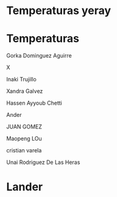 
# Temperaturas yeray


# Temperaturas


Gorka Dominguez Aguirre


X


Inaki Trujillo


Xandra Galvez


Hassen Ayyoub Chetti

Ander



JUAN GOMEZ

Maopeng LOu


cristian varela


Unai Rodriguez De Las Heras

# Lander








